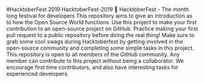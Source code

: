 #HacktoberFest 2019
HacktoberFest-2019 🎯 HacktoberFest - The month long festival for developers This repository aims to give an introduction as to how the Open Source World functions. Use this project to make your first contribution to an open-source project on GitHub. Practice making your first pull request to a public repository before doing the real thing! Make sure to grab some cool swags during Hacktoberfest by getting involved in the open-source community and completing some simple tasks in this project. This repository is open to all members of the GitHub community. Any member can contribute to this project without being a collaborator. We encourage first time contributors, and also have interesting tasks for experienced developers.
